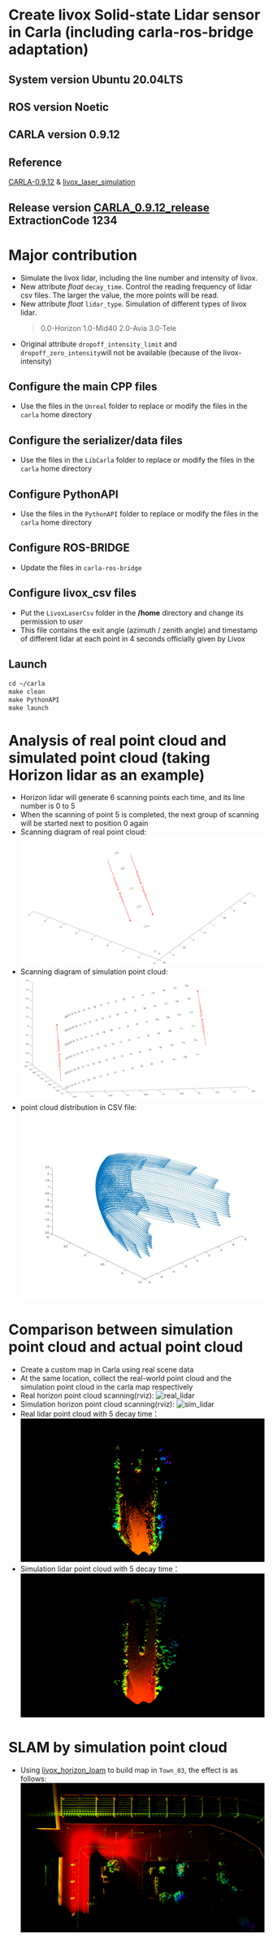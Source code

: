 # Create livox Solid-state Lidar sensor in Carla (including carla-ros-bridge adaptation)
## System version Ubuntu 20.04LTS
## ROS version Noetic
## CARLA version 0.9.12
## Reference
[CARLA-0.9.12](https://carla.readthedocs.io/en/0.9.12/) 
&
[livox_laser_simulation](https://github.com/Livox-SDK/livox_laser_simulation)

## Release version [CARLA_0.9.12_release](https://pan.baidu.com/s/13jVmsSYXZfmdeD4TttYO-A) ExtractionCode 1234

# Major contribution
+ Simulate the livox lidar, including the line number and intensity of livox.
+ New attribute *float* `decay_time`. Control the reading frequency of lidar csv files. The larger the value, the more points will be read.
+ New attribute *float* `lidar_type`. Simulation of different types of livox lidar.
    >0.0-Horizon
    1.0-Mid40
    2.0-Avia
    3.0-Tele
+ Original attribute `dropoff_intensity_limit` and `dropoff_zero_intensity`will not be available (because of the livox-intensity)

## Configure the main CPP files
+ Use the files in the `Unreal` folder to replace or modify the files in the `carla` home directory
## Configure the serializer/data files
+ Use the files in the `LibCarla` folder to replace or modify the files in the `carla` home directory
## Configure PythonAPI
+ Use the files in the `PythonAPI` folder to replace or modify the files in the `carla` home directory
## Configure ROS-BRIDGE
+ Update the files in `carla-ros-bridge`
## Configure livox_csv files
+ Put the `LivoxLaserCsv` folder in the **/home** directory and change its permission to *user*
+ This file contains the exit angle (azimuth / zenith angle) and timestamp of different lidar at each point in 4 seconds officially given by Livox
## Launch
```
cd ~/carla
make clean
make PythonAPI
make launch
```

# Analysis of real point cloud and simulated point cloud (taking Horizon lidar as an example)
+ Horizon lidar will generate 6 scanning points each time, and its line number is 0 to 5
+ When the scanning of point 5 is completed, the next group of scanning will be started next to position 0 again
+ Scanning diagram of real point cloud:
![real_scan](pic/real_scan_points.png)
+ Scanning diagram of simulation point cloud:
![sim_scan](pic/simulation_scan_points.png)
+ point cloud distribution in CSV file:
![csv_scan](pic/simulation_loop.jpg)

# Comparison between simulation point cloud and actual point cloud
+ Create a custom map in Carla using real scene data
+ At the same location, collect the real-world point cloud and the simulation point cloud in the carla map respectively
+ Real horizon point cloud scanning(rviz):
![real_lidar](pic/real_scan.gif)
+ Simulation horizon point cloud scanning(rviz):
![sim_lidar](pic/simulation_scan.gif)
+ Real lidar point cloud with 5 decay time：
![real_decay](pic/decay_5_real.png)
+ Simulation lidar point cloud with 5 decay time：
![sim_decay](pic/decay_5_sim.png)

# SLAM by simulation point cloud
+ Using [livox_horizon_loam](https://github.com/Livox-SDK/livox_horizon_loam) to build map in `Town_03`, the effect is as follows:
![loam_map](pic/loam_town03.png)
